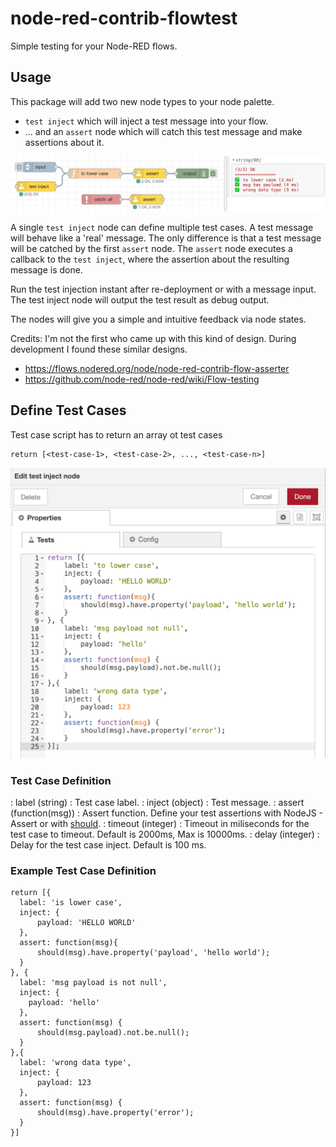 # node-red-contrib-flowtest
Simple testing for your Node-RED flows.

## Usage
This package will add two new node types to your node palette.
* `test inject` which will inject a test message into your flow.
* ... and an `assert` node which will catch this test message and make assertions about it.

![example-flow](https://github.com/steineey/node-red-contrib-flowtest/blob/master/example/flow.png)

A single `test inject` node can define multiple test cases. A test message will behave like a 'real' message. The only difference is that a test message will be catched by the first `assert` node. The `assert` node executes a callback to the `test inject`, where the assertion about the resulting message is done.

Run the test injection instant after re-deployment or with a message input. The test inject node will output the test result as debug output.

The nodes will give you a simple and intuitive feedback via node states.

Credits: I'm not the first who came up with this kind of design. During development I found these  similar designs.
* https://flows.nodered.org/node/node-red-contrib-flow-asserter
* https://github.com/node-red/node-red/wiki/Flow-testing

## Define Test Cases 

Test case script has to return an array ot test cases
```
return [<test-case-1>, <test-case-2>, ..., <test-case-n>]
```
![example-flow](https://github.com/steineey/node-red-contrib-flowtest/blob/master/example/inject-node.png)

### Test Case Definition
: label (string) : Test case label.
: inject (object) : Test message. 
: assert (function(msg)) : Assert function. Define your test assertions with NodeJS - Assert or with [should](https://www.npmjs.com/package/should). 
: timeout (integer) : Timeout in miliseconds for the test case to timeout. Default is 2000ms, Max is 10000ms.
: delay (integer) : Delay for the test case inject. Default is 100 ms.

### Example Test Case Definition
```
return [{
  label: 'is lower case', 
  inject: {
      payload: 'HELLO WORLD'
  },
  assert: function(msg){
      should(msg).have.property('payload', 'hello world');
  }
}, {
  label: 'msg payload is not null',
  inject: {
    payload: 'hello'
  },
  assert: function(msg) {
      should(msg.payload).not.be.null();
  }
},{
  label: 'wrong data type', 
  inject: {
      payload: 123
  },
  assert: function(msg) {
      should(msg).have.property('error');
  }
}]
```
